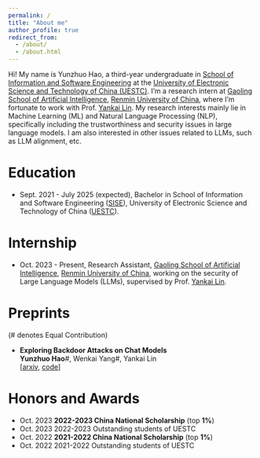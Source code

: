 ```yaml
---
permalink: /
title: "About me"
author_profile: true
redirect_from: 
  - /about/
  - /about.html
---
```



Hi! My name is Yunzhuo Hao, a third-year undergraduate in [School of Information and Software Engineering](https://sise.uestc.edu.cn/) at the [University of Electronic Science and Technology of China (UESTC)](https://en.uestc.edu.cn/). 
I’m a research intern at [Gaoling School of Artificial Intelligence](http://ai.ruc.edu.cn), [Renmin University of China](https://www.ruc.edu.cn), where I’m fortunate to work with Prof. [Yankai Lin](https://linyankai.github.io). 
My research interests mainly lie in Machine Learning (ML) and Natural Language Processing (NLP), specifically including the trustworthiness and security issues in large language models. 
I am also interested in other issues related to LLMs, such as LLM alignment, etc.


Education
======
* Sept. 2021 - July 2025 (expected), Bachelor in School of Information and Software Engineering ([SISE](https://sise.uestc.edu.cn/)), University of Electronic Science and Technology of China ([UESTC](https://en.uestc.edu.cn/)).

Internship
======
* Oct. 2023 - Present, Research Assistant, [Gaoling School of Artificial Intelligence](http://ai.ruc.edu.cn), [Renmin University of China](https://www.ruc.edu.cn), working on the security of Large Language Models (LLMs), supervised by Prof. [Yankai Lin](https://linyankai.github.io).

Preprints 
======

(# denotes Equal Contribution)

* **Exploring Backdoor Attacks on Chat Models**   
**Yunzhuo Hao**#, Wenkai Yang#, Yankai Lin  
[[arxiv](https://arxiv.org/abs/2404.02406), [code](https://github.com/hychaochao/Chat-Models-Backdoor-Attacking)]


Honors and Awards
======
* Oct. 2023 **2022-2023 China National Scholarship** (top **1%**)
* Oct. 2023 2022-2023 Outstanding students of UESTC
* Oct. 2022 **2021-2022 China National Scholarship** (top **1%**)
* Oct. 2022 2021-2022 Outstanding students of UESTC